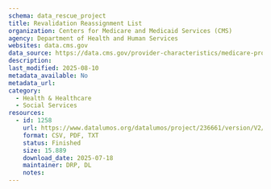 ```yaml
---
schema: data_rescue_project 
title: Revalidation Reassignment List
organization: Centers for Medicare and Medicaid Services (CMS)
agency: Department of Health and Human Services
websites: data.cms.gov
data_source: https://data.cms.gov/provider-characteristics/medicare-provider-supplier-enrollment/revalidation-reassignment-list
description: 
last_modified: 2025-08-10
metadata_available: No
metadata_url: 
category:
  - Health & Healthcare 
  - Social Services 
resources:
  - id: 1258
    url: https://www.datalumos.org/datalumos/project/236661/version/V2/view
    format: CSV, PDF, TXT
    status: Finished
    size: 15.889
    download_date: 2025-07-18
    maintainer: DRP, DL
    notes: 
---
```

